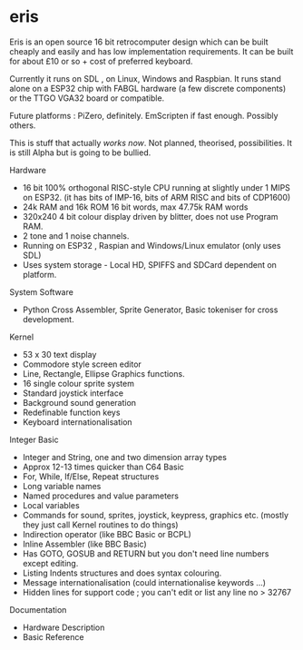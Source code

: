# eris
Eris is an open source 16 bit retrocomputer design which can be built cheaply and easily and has
low implementation requirements. It can be built for about £10 or so + cost of preferred keyboard.

Currently it runs on SDL , on Linux, Windows and Raspbian. It runs stand alone on a ESP32 chip with FABGL hardware (a few discrete components) or the TTGO VGA32 board or compatible.

Future platforms : PiZero, definitely. EmScripten if fast enough. Possibly others.

This is stuff that actually *works now*. Not planned, theorised, possibilities. It is still Alpha
but is going to be bullied. 

Hardware

- 16 bit 100% orthogonal RISC-style CPU running at slightly under 1 MIPS on ESP32.
  (it has bits of IMP-16, bits of ARM RISC and bits of CDP1600)
- 24k RAM and 16k ROM 16 bit words, max 47.75k RAM words
- 320x240 4 bit colour display driven by blitter, does not use Program RAM.
- 2 tone and 1 noise channels.
- Running on ESP32 , Raspian and Windows/Linux emulator (only uses SDL)
- Uses system storage - Local HD, SPIFFS and SDCard dependent on platform.

System Software

- Python Cross Assembler, Sprite Generator, Basic tokeniser for cross development.

Kernel

- 53 x 30 text display
- Commodore style screen editor
- Line, Rectangle, Ellipse Graphics functions.
- 16 single colour sprite system
- Standard joystick interface
- Background sound generation
- Redefinable function keys
- Keyboard internationalisation

Integer Basic

- Integer and String, one and two dimension array types 
- Approx 12-13 times quicker than C64 Basic
- For, While, If/Else, Repeat structures
- Long variable names
- Named procedures and value parameters
- Local variables
- Commands for sound, sprites, joystick, keypress, graphics etc.
  (mostly they just call Kernel routines to do things)
- Indirection operator (like BBC Basic or BCPL)
- Inline Assembler (like BBC Basic)
- Has GOTO, GOSUB and RETURN but you don't need line numbers except editing.
- Listing Indents structures and does syntax colouring.
- Message internationalisation (could internationalise keywords ...)
- Hidden lines for support code ; you can't edit or list any line no > 32767

Documentation

- Hardware Description
- Basic Reference

